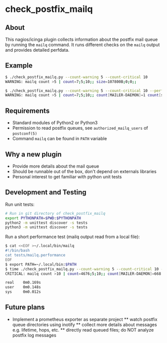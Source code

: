 # check_postfix_mailq

## About

This nagios/icinga plugin collects information about the postfix mail queue by running the `mailq` command.
It runs different checks on the `mailq` output and provides detailed perfdata.

## Example

```bash
$ ./check_postfix_mailq.py --count-warning 5 --count-critical 10
WARNING: mailq count >5 | count=7;5;10;; size=107800B;0;0;;

$ ./check_postfix_mailq.py --count-warning 5 --count-critical 10 --perfdata-details
WARNING: mailq count >5 | count=7;5;10;; count[MAILER-DAEMON]=1 count[sender1@domain1.com]=2 count[sender2@domain2.com]=1 count[sender3@domain2.com]=1 count[sender3@domain3.com]=1 count[sender4@domain4.com]=1 recipients[MAILER-DAEMON]=1 recipients[sender1@domain1.com]=4 recipients[sender2@domain2.com]=1 recipients[sender3@domain2.com]=1 recipients[sender3@domain3.com]=1 recipients[sender4@domain4.com]=2 size=107800B;0;0;; size[MAILER-DAEMON]=18636B size[sender1@domain1.com]=33217B size[sender2@domain2.com]=20786B size[sender3@domain2.com]=495B size[sender3@domain3.com]=34176B size[sender4@domain4.com]=490B
```

## Requirements

* Standard modules of Python2 or Python3
* Permission to read postfix queues, see `authorized_mailq_users` of `postconf(5)`
* Command `mailq` can be found in `PATH` variable

## Why a new plugin

* Provide more details about the mail queue
* Should be runnable out of the box, don't depend on externals libraries
* Personal interest to get familiar with python unit tests

## Development and Testing

Run unit tests:

```bash
# Run in git directory of check_postfix_mailq
export PYTHONPATH=$PWD:$PYTHONPATH
python2 -m unittest discover -s tests
python3 -m unittest discover -s tests
```

Run a short performance test (mailq output read from a local file):

```bash
$ cat <<EOF >~/.local/bin/mailq
#!/bin/bash
cat tests/mailq.performance
EOF
$ export PATH=~/.local/bin:$PATH
$ time ./check_postfix_mailq.py --count-warning 5 --count-critical 10 --perfdata-details
CRITICAL: mailq count >10 | count=4676;5;10;; count[MAILER-DAEMON]=668 count[sender1@domain1.com]=1336 count[sender2@domain2.com]=668 count[sender3@domain2.com]=668 count[sender3@domain3.com]=668 count[sender4@domain4.com]=668 recipients[MAILER-DAEMON]=668 recipients[sender1@domain1.com]=2672 recipients[sender2@domain2.com]=668 recipients[sender3@domain2.com]=668 recipients[sender3@domain3.com]=668 recipients[sender4@domain4.com]=1336 size=72010400B;0;0;; size[MAILER-DAEMON]=12448848B size[sender1@domain1.com]=22188956B size[sender2@domain2.com]=13885048B size[sender3@domain2.com]=330660B size[sender3@domain3.com]=22829568B size[sender4@domain4.com]=327320B

real    0m0.169s
user    0m0.148s
sys     0m0.012s
```

## Future plans

* Implement a prometheus exporter as separate project
** watch postfix queue directories using inotify
** collect more details about messages e.g. lifetime, hops, etc.
** directly read queued files; do NOT analyze postfix log messages
